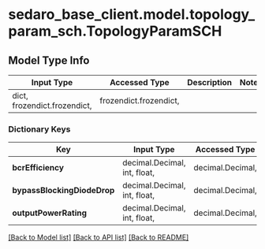 # sedaro_base_client.model.topology_param_sch.TopologyParamSCH

## Model Type Info
Input Type | Accessed Type | Description | Notes
------------ | ------------- | ------------- | -------------
dict, frozendict.frozendict,  | frozendict.frozendict,  |  | 

### Dictionary Keys
Key | Input Type | Accessed Type | Description | Notes
------------ | ------------- | ------------- | ------------- | -------------
**bcrEfficiency** | decimal.Decimal, int, float,  | decimal.Decimal,  |  | 
**bypassBlockingDiodeDrop** | decimal.Decimal, int, float,  | decimal.Decimal,  |  | 
**outputPowerRating** | decimal.Decimal, int, float,  | decimal.Decimal,  |  | 

[[Back to Model list]](../../README.md#documentation-for-models) [[Back to API list]](../../README.md#documentation-for-api-endpoints) [[Back to README]](../../README.md)

